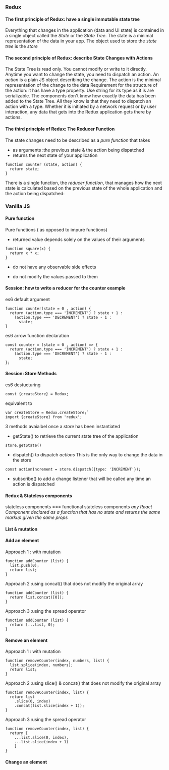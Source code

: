 
### Redux

#### The first principle of Redux: have a single immutable state tree
Everything that changes in the application (data and UI state) is contained in a single object called the *State* or the *State Tree*.
The state is a minimal representation of the data in your app.
The object used to store the *state tree* is the *store*

#### The second principle of Redux: describe State Changes with Actions
The State Tree is read only. You cannot modify or write to it directly. Anytime you want to change the state, you need to dispatch an action.
An *action* is a plain JS object describing the change.
The action is the minimal representation of the change to the data
Requirement for the structure of the action: it has have a type property. Use string for its type as it is are serializable.
The components don't know how exactly the data has been added to the State Tree. All they know is that they need to dispatch an action with a type.
Whether it is initiated by a network request or by user interaction, any data that gets into the Redux application gets there by actions.


#### The third principle of Redux: The Reducer Function
The state changes need to be described as a *pure function* that takes

* as arguments :the previous state & the action being dispatched
* returns the next state of your application

```
function counter (state, action) {
  return state;
}
```

There is a single function, the *reducer function*, that manages how the next state is calculated based on the previous state of the whole application and
the action being dispatched:

### Vanilla JS
#### Pure function
Pure functions ( as opposed to impure functions)

*  returned value depends solely on the values of their arguments

```
function square(x) {
  return x * x;
}
```

* do not have any observable side effects

* do not modify the values passed to them

#### Session: how to write a reducer for the counter example

es6 default argument 

```
function counter(state = 0 , action) {
  return (action.type === 'INCREMENT') ? state + 1 :
    (action.type === 'DECREMENT') ? state - 1 :
      state;
}
```

es6 arrow function declaration 
```
const counter = (state = 0 , action) => {
  return (action.type === 'INCREMENT') ? state + 1 :
    (action.type === 'DECREMENT') ? state - 1 :
      state;
};
```

#### Session:  Store Methods

es6 destucturing 

```
const {createStore} = Redux;
```
equivalent to 

```
var createStore = Redux.createStore;`
import {createStore} from 'redux';

```

3 methods avaialbel once a *store* has been instantiated

- getState() to retrieve the current state tree of the application 

```
store.getState()
```

- dispatch() to dispatch *actions*
This is the only way to change the data in the store


```
const actionIncrement = store.dispatch({type: 'INCREMENT'});
```

- subscribe() to add a change listener that will be called any time an action is dispatched

#### Redux & Stateless components
stateless components === functional stateless components 
*any React Component declared as a function that has no state and returns the same markup given the same props*


#### List & mutation

#### Add an element

Approach 1 : with mutation

```
function addCounter (list) {
  list.push(0);
  return list;
}
```

Approach 2 :using concat() that does not modify the original array

```
function addCounter (list) {
  return list.concat([0]);
}
```

Approach 3 :using the spread operator 

```
function addCounter (list) {
  return [...list, 0];
}
```


#### Remove an element

Approach 1 : with mutation

```
function removeCounter(index, numbers, list) {
  list.splice(index, numbers);
  return list;
}
```

Approach 2 :using slice() & concat() that does not modify the original array

```
function removeCounter(index, list) {
  return list
    .slice(0, index)
    .concat(list.slice(index + 1));
}
```

Approach 3 :using the spread operator 

```
function removeCounter(index, list) {
  return [
    ...list.slice(0, index),
    ...list.slice(index + 1)
    ]
}
```

#### Change an element